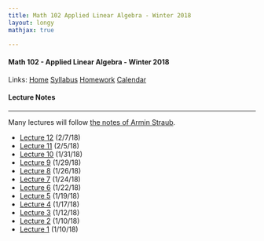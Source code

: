 ```yaml
---
title: Math 102 Applied Linear Algebra - Winter 2018  
layout: longy
mathjax: true  

---
```

#### Math 102 - Applied Linear Algebra - Winter 2018  
  Links: [Home][math102Home]    [Syllabus][math102Syl]    [Homework][math102HW]    [Calendar][math102Cal]
    
   [math102Home]:http://thanghuynh.org/teaching/math102_w18.html
   [math102Syl]:http://thanghuynh.org/teaching/math102_syllabus.html
   [math102HW]:http://thanghuynh.org/teaching/math102_hw.html  
   [math102Cal]:http://thanghuynh.org/teaching/math102_calendar.html


#### Lecture Notes
---  
Many lectures will follow [the notes of Armin Straub][as].

  * [Lecture 12][lec12] (2/7/18)
  * [Lecture 11][lec11] (2/5/18)
  * [Lecture 10][lec10] (1/31/18)
  * [Lecture 9][lec9] (1/29/18)
  * [Lecture 8][lec8] (1/26/18)
  * [Lecture 7][lec7] (1/24/18)
  * [Lecture 6][lec6] (1/22/18)
  * [Lecture 5][lec5] (1/19/18)
  * [Lecture 4][lec4] (1/17/18)
  * [Lecture 3][lec3] (1/12/18)
  * [Lecture 2][lec2] (1/10/18)
  * [Lecture 1][lec1] (1/10/18) 
  
  [lec12]:http://thanghuynh.org/teaching/Math102_Lecture_12.pdf
  [lec11]:http://thanghuynh.org/teaching/Math102_Lecture_11.pdf
  [lec10]:http://thanghuynh.org/teaching/Math102_Lecture_10.pdf
  [lec9]:http://thanghuynh.org/teaching/Math102_Lecture_9.pdf
  [lec8]:http://thanghuynh.org/teaching/Math102_Lecture_8.pdf
  [lec7]:http://thanghuynh.org/teaching/Math102_Lecture_7.pdf
  [lec6]:http://thanghuynh.org/teaching/Math102_Lecture_6.pdf
  [lec5]:http://thanghuynh.org/teaching/Math102_Lecture_5.pdf
  [lec4]:http://thanghuynh.org/teaching/Math102_Lecture_4.pdf
  [lec3]:http://thanghuynh.org/teaching/Math102_Lecture_3.pdf
  [lec2]:http://thanghuynh.org/teaching/Math102_Lecture_2.pdf
  [lec1]:http://thanghuynh.org/teaching/Math102_Lecture_1.pdf
  [as]:http://arminstraub.com/teaching/linearalgebra-fall14

